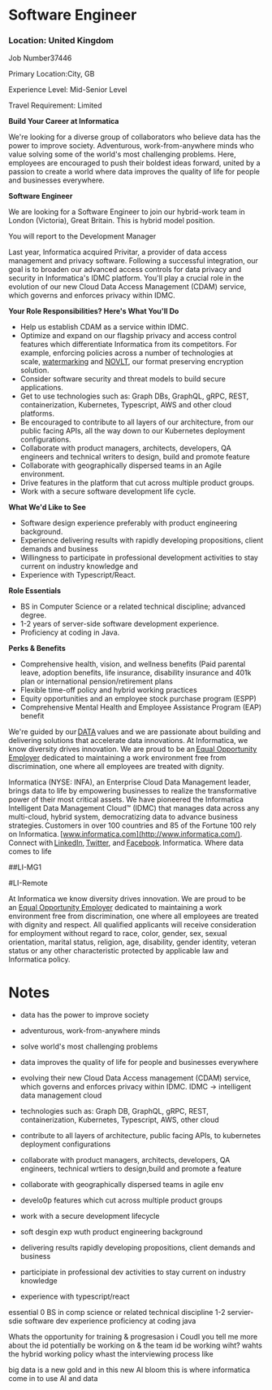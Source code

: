 # Software Engineer

### **Location:** United Kingdom

Job Number37446

Primary Location:City, GB

Experience Level: Mid-Senior Level

Travel Requirement: Limited

**Build Your Career at Informatica**

We're looking for a diverse group of collaborators who believe data has the power to improve society. Adventurous, work-from-anywhere minds who value solving some of the world's most challenging problems. Here, employees are encouraged to push their boldest ideas forward, united by a passion to create a world where data improves the quality of life for people and businesses everywhere.

**Software Engineer**

We are looking for a Software Engineer to join our hybrid-work team in London (Victoria), Great Britain. This is hybrid model position.

You will report to the Development Manager

Last year, Informatica acquired Privitar, a provider of data access management and privacy software. Following a successful integration, our goal is to broaden our advanced access controls for data privacy and security in Informatica's IDMC platform. You'll play a crucial role in the evolution of our new Cloud Data Access Management (CDAM) service, which governs and enforces privacy within IDMC.

**Your Role Responsibilities? Here's What You'll Do**

- Help us establish CDAM as a service within IDMC.
- Optimize and expand on our flagship privacy and access control features which differentiate Informatica from its competitors. For example, enforcing policies across a number of technologies at scale, [watermarking](https://www.privitar.com/data-privacy/watermarking/) and [NOVLT](https://www.privitar.com/blog/privitar-novlt-opens-up-possibilities-for-your-data/), our format preserving encryption solution.
- Consider software security and threat models to build secure applications.
- Get to use technologies such as: Graph DBs, GraphQL, gRPC, REST, containerization, Kubernetes, Typescript, AWS and other cloud platforms.
- Be encouraged to contribute to all layers of our architecture, from our public facing APIs, all the way down to our Kubernetes deployment configurations.
- Collaborate with product managers, architects, developers, QA engineers and technical writers to design, build and promote feature
- Collaborate with geographically dispersed teams in an Agile environment.
- Drive features in the platform that cut across multiple product groups.
- Work with a secure software development life cycle.

**What We'd Like to See**

- Software design experience preferably with product engineering background.
- Experience delivering results with rapidly developing propositions, client demands and business
- Willingness to participate in professional development activities to stay current on industry knowledge and
- Experience with Typescript/React.

**Role Essentials**

- BS in Computer Science or a related technical discipline; advanced degree.
- 1-2 years of server-side software development experience.
- Proficiency at coding in Java.

**Perks & Benefits**

- Comprehensive health, vision, and wellness benefits (Paid parental leave, adoption benefits, life insurance, disability insurance and 401k plan or international pension/retirement plans
- Flexible time-off policy and hybrid working practices
- Equity opportunities and an employee stock purchase program (ESPP)
- Comprehensive Mental Health and Employee Assistance Program (EAP) benefit

We're guided by our [DATA](https://video.informatica.com/detail/video/6162260462001) values and we are passionate about building and delivering solutions that accelerate data innovations. At Informatica, we know diversity drives innovation. We are proud to be an [Equal Opportunity Employer](https://www.dol.gov/sites/dolgov/files/OFCCP/regs/compliance/posters/pdf/22-088_EEOC_KnowYourRights.pdf) dedicated to maintaining a work environment free from discrimination, one where all employees are treated with dignity.

Informatica (NYSE: INFA), an Enterprise Cloud Data Management leader, brings data to life by empowering businesses to realize the transformative power of their most critical assets. We have pioneered the Informatica Intelligent Data Management Cloud™ (IDMC) that manages data across any multi-cloud, hybrid system, democratizing data to advance business strategies. Customers in over 100 countries and 85 of the Fortune 100 rely on Informatica. [www.informatica.com](http://www.informatica.com/). Connect with [LinkedIn](https://www.linkedin.com/company/informatica/), [Twitter](https://twitter.com/Informatica), and [Facebook](https://www.facebook.com/InformaticaLLC). Informatica. Where data comes to life

##LI-MG1

#LI-Remote

At Informatica we know diversity drives innovation. We are proud to be an [Equal Opportunity Employer](https://www.dol.gov/sites/dolgov/files/OFCCP/regs/compliance/posters/pdf/22-088_EEOC_KnowYourRights.pdf) dedicated to maintaining a work environment free from discrimination, one where all employees are treated with dignity and respect. All qualified applicants will receive consideration for employment without regard to race, color, gender, sex, sexual orientation, marital status, religion, age, disability, gender identity, veteran status or any other characteristic protected by applicable law and Informatica policy.



# Notes
- data has the power to improve society
- adventurous, work-from-anywhere minds
- solve world's most challenging problems
- data improves the quality of life for people and businesses everywhere

- evolving their new Cloud Data Access management (CDAM) service, which governs and enforces privacy within IDMC. IDMC -> intelligent data management cloud
- technologies such as: Graph DB, GraphQL, gRPC, REST, containerization, Kubernetes, Typescript, AWS, other cloud
- contribute to all layers of architecture, public facing APIs, to kubernetes deployment configurations
- collaborate with product managers, architects, developers, QA engineers, technical wrtiers to design,build and promote a feature
- collaborate with geographically dispersed teams in agile env
- develo0p features which cut across multiple product groups
- work with  a secure development lifecycle
- soft desgin exp wuth product engineering background
- delivering results rapidly developing propositions, client demands and business
- participiate in professional dev activities to stay current on industry knowledge
- experience with typescript/react

essential
0 BS in comp science or related technical discipline
1-2 servier-sdie software dev experience
proficiency at coding java

Whats the opportunity for training & progresasion i
Coudl you tell me more about the id potentially be working on & the team id be working wiht?
wahts the hybrid working policy
whast the interviewing process like


big data is a new gold and in this new AI bloom this is where informatica come in to use AI and data 